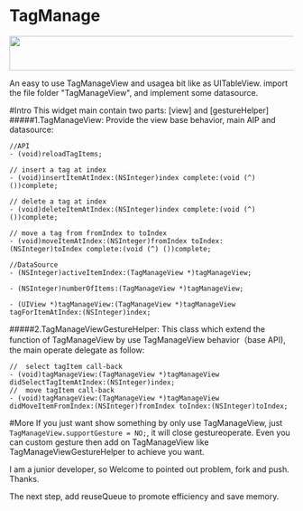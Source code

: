 TagManage 
==============
<p align="center"><img src="https://github.com/wuhanness/TagManage/blob/master/tagManageDemoShow.gif" width="570" height="61"/></p>

An easy to use TagManageView and usagea bit like as UITableView.
import the file folder "TagManageView", and implement some datasource.

#Intro
This widget main contain two parts: [view] and [gestureHelper]
#####1.TagManageView:
Provide the view base behavior, main AIP and datasource:
```objc
//API
- (void)reloadTagItems;

// insert a tag at index
- (void)insertItemAtIndex:(NSInteger)index complete:(void (^) ())complete;

// delete a tag at index
- (void)deleteItemAtIndex:(NSInteger)index complete:(void (^) ())complete;

// move a tag from fromIndex to toIndex
- (void)moveItemAtIndex:(NSInteger)fromIndex toIndex:(NSInteger)toIndex complete:(void (^) ())complete;

//DataSource
- (NSInteger)activeItemIndex:(TagManageView *)tagManageView;

- (NSInteger)numberOfItems:(TagManageView *)tagManageView;

- (UIView *)tagManageView:(TagManageView *)tagManageView tagForItemAtIndex:(NSInteger)index;

```
#####2.TagManageViewGestureHelper:
This class which extend the function of TagManageView by use TagManageView behavior（base API), the main operate delegate as follow:
```objc
//  select tagItem call-back
- (void)tagManageView:(TagManageView *)tagManageView didSelectTagItemAtIndex:(NSInteger)index;
//  move tagItem call-back
- (void)tagManageView:(TagManageView *)tagManageView didMoveItemFromIndex:(NSInteger)fromIndex toIndex:(NSInteger)toIndex;
```
#More
If you just want show something by only use TagManageView, just `TagManageView.supportGesture = NO;`, it will close gestureoperate. Even you can custom gesture then add on TagManageView like TagManageViewGestureHelper to achieve you want.

I am a junior developer, so Welcome to pointed out problem, fork and push.
Thanks.

The next step, add reuseQueue to promote efficiency and save memory.
